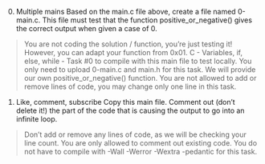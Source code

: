 0. Multiple mains Based on the main.c file above, create a file named 0-main.c. This file must test that the function positive_or_negative() gives the correct output when given a case of 0.
>You are not coding the solution / function, you’re just testing it! However, you can adapt your function from 0x01. C - Variables, if, else, while - Task #0 to compile with this main file to test locally.
>You only need to upload 0-main.c and main.h for this task. We will provide our own positive_or_negative() function.
>You are not allowed to add or remove lines of code, you may change only one line in this task.

1. Like, comment, subscribe Copy this main file. Comment out (don’t delete it!) the part of the code that is causing the output to go into an infinite loop.
>Don’t add or remove any lines of code, as we will be checking your line count. You are only allowed to comment out existing code.
You do not have to compile with -Wall -Werror -Wextra -pedantic for this task.
